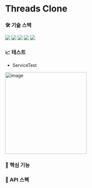 # Threads Clone

### 🛠️ 기술 스택

<img src="https://img.shields.io/badge/Java 17-007396?style=flat-square&logo=java&logoColor=white"/> <img src="https://img.shields.io/badge/SpringBoot 3.1-6DB33F?style=flat-square&logo=SpringBoot&logoColor=white"/> <img src="https://img.shields.io/badge/JPA-6DB33F?style=flat-square&logo=&logoColor=white"/> <img src="https://img.shields.io/badge/MySQL-4479A1?style=flat-square&logo=MySQL&logoColor=white"/> <img src="https://img.shields.io/badge/H2-007396?style=flat-square&logoColor=white"/> 

### 📈 테스트

- ServiceTest
<img width="262" alt="image" src="https://github.com/hoonloper/threads/assets/78959175/14539b9d-7eac-4ed1-b89b-80e5a90bfd16">


### 🚀 핵심 기능

### 📄 API 스펙
